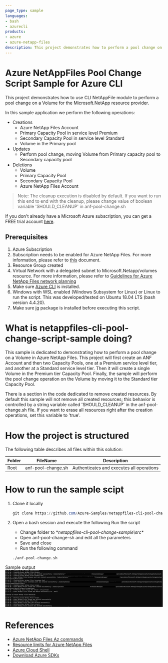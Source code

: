```yaml
---
page_type: sample
languages:
- bash
- azurecli
products:
- azure
- azure-netapp-files
description: This project demonstrates how to perform a pool change on a Volume for Microsoft.NetApp resource provider using CLI NetAppFile module.
---
```


# Azure NetAppFiles Pool Change Script Sample for Azure CLI 

This project demonstrates how to use CLI NetAppFile module to perform a pool change on a Volume for the Microsoft.NetApp
resource provider.

In this sample application we perform the following operations:

* Creations
    * Azure NetApp Files Account
    * Primary Capacity Pool in service level Premium
    * Secondary Capacity Pool in service level Standard
    * Volume in the Primary pool
* Updates
    * Perform pool change, moving Volume from Primary capacity pool to Secondary capacity pool
* Deletions
    * Volume
    * Primary Capacity Pool
    * Secondary Capacity Pool
    * Azure NetApp Files Account

>Note: The cleanup execution is disabled by default. If you want to run this end to end with the cleanup, please
>change value of boolean variable 'SHOULD_CLEANUP' in anf-pool-change.sh

If you don't already have a Microsoft Azure subscription, you can get a FREE trial account [here](http://go.microsoft.com/fwlink/?LinkId=330212).

## Prerequisites

1. Azure Subscription
1. Subscription needs to be enabled for Azure NetApp Files. For more information, please refer to [this](https://docs.microsoft.com/azure/azure-netapp-files/azure-netapp-files-register#waitlist) document.
1. Resource Group created
1. Virtual Network with a delegated subnet to Microsoft.Netapp/volumes resource. For more information, please refer to [Guidelines for Azure NetApp Files network planning](https://docs.microsoft.com/en-us/azure/azure-netapp-files/azure-netapp-files-network-topologies)
1. Make sure [Azure CLI](https://docs.microsoft.com/cli/azure/install-azure-cli) is installed.
1. Windows with WSL enabled (Windows Subsystem for Linux) or Linux to run the script. This was developed/tested on Ubuntu 18.04 LTS (bash version 4.4.20).
1. Make sure [jq](https://stedolan.github.io/jq/) package is installed before executing this script.

# What is netappfiles-cli-pool-change-script-sample doing? 

This sample is dedicated to demonstrating how to perform a pool change on a Volume in Azure NetApp Files.
This project will first create an ANF Account and then two Capacity Pools, one at a Premium service level tier, and another at a Standard service level tier.
Then it will create a single Volume in the Premium tier Capacity Pool.
Finally, the sample will perform the pool change operation on the Volume by moving it to the Standard tier Capacity Pool.

There is a section in the code dedicated to remove created resources. By default this sample will not remove all created resources;
this behavior is controlled by a string variable called 'SHOULD_CLEANUP' in the anf-pool-change.sh file. If you want to erase all resources right after the
creation operations, set this variable to 'true'.

# How the project is structured

The following table describes all files within this solution:

| Folder      | FileName                | Description                                                                                                                         |
|-------------|-------------------------|-------------------------------------------------------------------------------------------------------------------------------------|
| Root        | anf-pool-change.sh      | Authenticates and executes all operations                                                                                           |

# How to run the sample scipt

1. Clone it locally
    ```powershell
    git clone https://github.com/Azure-Samples/netappfiles-cli-pool-change-sample.git
    ```
1. Open a bash session and execute the following Run the script

	 * Change folder to **netappfiles-cli-pool-change-sample\src\**
	 * Open anf-pool-change-sh and edit all the parameters
	 * Save and close
	 * Run the following command
	 ``` Terminal
	 ./anf-pool-change.sh
	 ```

Sample output
![e2e execution](./media/e2e-execution.PNG)

# References

* [Azure NetApp Files Az commands](https://docs.microsoft.com/en-us/cli/azure/netappfiles?view=azure-cli-latest)
* [Resource limits for Azure NetApp Files](https://docs.microsoft.com/en-us/azure/azure-netapp-files/azure-netapp-files-resource-limits)
* [Azure Cloud Shell](https://docs.microsoft.com/en-us/azure/cloud-shell/quickstart)
* [Download Azure SDKs](https://azure.microsoft.com/downloads/)
 
